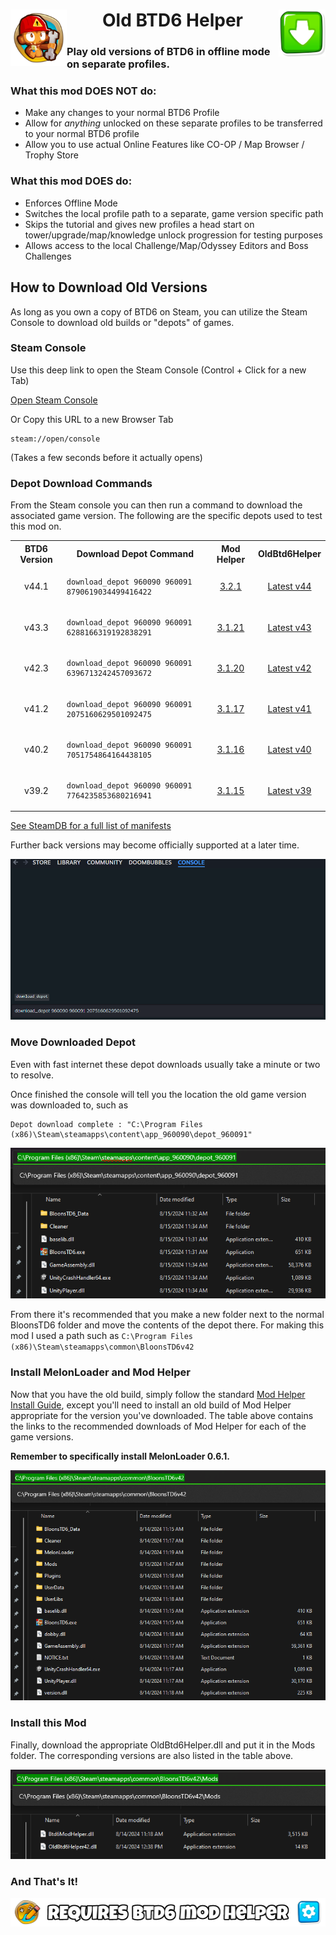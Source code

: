 ﻿<h1 align="center">
<a href="https://github.com/doombubbles/old-btd6-helper/releases/latest">
    <img align="left" alt="Icon" height="90" src="Icon.png">
    <img align="right" alt="Download" height="75" src="https://raw.githubusercontent.com/gurrenm3/BTD-Mod-Helper/master/BloonsTD6%20Mod%20Helper/Resources/DownloadBtn.png">
</a>
Old BTD6 Helper
</h1>

### Play old versions of BTD6 in offline mode on separate profiles.

### What this mod **DOES NOT** do:
- Make any changes to your normal BTD6 Profile
- Allow for *anything* unlocked on these separate profiles to be transferred to your normal BTD6 profile
- Allow you to use actual Online Features like CO-OP / Map Browser / Trophy Store

### What this mod **DOES** do:
- Enforces Offline Mode
- Switches the local profile path to a separate, game version specific path
- Skips the tutorial and gives new profiles a head start on tower/upgrade/map/knowledge unlock progression for testing purposes
- Allows access to the local Challenge/Map/Odyssey Editors and Boss Challenges

## How to Download Old Versions

As long as you own a copy of BTD6 on Steam, you can utilize the Steam Console to download old builds or "depots" of
games.

### Steam Console

Use this deep link to open the Steam Console (Control + Click for a new Tab)

<a href="https://doombubbles.github.io/steam" title="GitHub doesn't directly allow non-HTTP(s) links, so this a redirect to steam://open/console from a GitHub Pages site">Open Steam Console</a>

Or Copy this URL to a new Browser Tab

```
steam://open/console
```

(Takes a few seconds before it actually opens)

### Depot Download Commands

From the Steam console you can then run a command to download the associated game version.
The following are the specific depots used to test this mod on.

<table>
<tr>
    <th>BTD6 Version</th> <th>Download Depot Command</th> <th>Mod Helper</th> <th>OldBtd6Helper</th>
</tr>

<tr>
<td align="center">v44.1</td>
<td>

```
download_depot 960090 960091 8790619034499416422
```

</td>
<td align="center"><a href="https://github.com/gurrenm3/BTD-Mod-Helper/releases/download/3.2.1/Btd6ModHelper.dll">3.2.1</a></td>
<td align="center"><a href="https://github.com/doombubbles/old-btd6-helper/releases/latest/download/OldBtd6Helper44.dll">Latest v44</a></td>
</tr>
<tr></tr>



<tr>
<td align="center">v43.3</td>
<td>

```
download_depot 960090 960091 6288166319192838291
```

</td>
<td align="center"><a href="https://github.com/gurrenm3/BTD-Mod-Helper/releases/download/3.1.21/Btd6ModHelper.dll">3.1.21</a></td>
<td align="center"><a href="https://github.com/doombubbles/old-btd6-helper/releases/latest/download/OldBtd6Helper43.dll">Latest v43</a></td>
</tr>
<tr></tr>



<tr>
<td align="center">v42.3</td>
<td>

```
download_depot 960090 960091 6396713242457093672
```

</td>
<td align="center"><a href="https://github.com/gurrenm3/BTD-Mod-Helper/releases/download/3.1.20/Btd6ModHelper.dll">3.1.20</a></td>
<td align="center"><a href="https://github.com/doombubbles/old-btd6-helper/releases/latest/download/OldBtd6Helper42.dll">Latest v42</a></td>
</tr>
<tr></tr>



<tr>
<td align="center">v41.2</td>
<td>

```
download_depot 960090 960091 2075160629501092475
```

</td>
<td align="center"><a href="https://github.com/gurrenm3/BTD-Mod-Helper/releases/download/3.1.17/Btd6ModHelper.dll">3.1.17</a></td>
<td align="center"><a href="https://github.com/doombubbles/old-btd6-helper/releases/latest/download/OldBtd6Helper41.dll">Latest v41</a></td>
</tr>
<tr></tr>



<tr>
<td align="center">v40.2</td>
<td>

```
download_depot 960090 960091 7051754864164438105
```

</td>
<td align="center"><a href="https://github.com/gurrenm3/BTD-Mod-Helper/releases/download/3.1.16/Btd6ModHelper.dll">3.1.16</a></td>
<td align="center"><a href="https://github.com/doombubbles/old-btd6-helper/releases/latest/download/OldBtd6Helper40.dll">Latest v40</a></td>
</tr>
<tr></tr>



<tr>
<td align="center">v39.2</td>
<td>

```
download_depot 960090 960091 7764235853680216941
```

</td>
<td align="center"><a href="https://github.com/gurrenm3/BTD-Mod-Helper/releases/download/3.1.15/Btd6ModHelper.dll">3.1.15</a></td>
<td align="center"><a href="https://github.com/doombubbles/old-btd6-helper/releases/latest/download/OldBtd6Helper39.dll">Latest v39</a></td>
</tr>
<tr></tr>

</table>

[See SteamDB for a full list of manifests](https://steamdb.info/depot/960091/manifests/)

Further back versions may become officially supported at a later time.

![Steam Console Screenshot](ScreenshotConsole.png)

### Move Downloaded Depot

Even with fast internet these depot downloads usually take a minute or two to resolve.

Once finished the console will tell you the location the old game version was downloaded to, 
such as 
```
Depot download complete : "C:\Program Files (x86)\Steam\steamapps\content\app_960090\depot_960091"
```

![Fresh Depot Screenshot](ScreenshotDepot.png)

From there it's recommended that you make a new folder next to the normal BloonsTD6 folder and move the contents of the depot there.
For making this mod I used a path such as `C:\Program Files (x86)\Steam\steamapps\common\BloonsTD6v42`

### Install MelonLoader and Mod Helper

Now that you have the old build, simply follow the standard [Mod Helper Install Guide](https://gurrenm3.github.io/BTD-Mod-Helper/wiki/Install-Guide), 
except you'll need to install an old build of Mod Helper appropriate for the version you've downloaded.
The table above contains the links to the recommended downloads of Mod Helper for each of the game versions.

**Remember to specifically install MelonLoader 0.6.1.**

![Game Folder Screenshot](ScreenshotFolder.png)

### Install this Mod

Finally, download the appropriate OldBtd6Helper.dll and put it in the Mods folder. The corresponding versions are also listed in the table above.

![Mods Folder Screenshot](ScreenshotMods.png)

### And That's It!

[![Requires BTD6 Mod Helper](https://raw.githubusercontent.com/gurrenm3/BTD-Mod-Helper/master/banner.png)](https://github.com/gurrenm3/BTD-Mod-Helper#readme)
